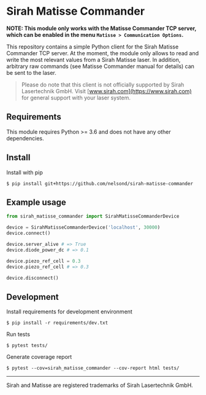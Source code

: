 # Sirah Matisse Commander

**NOTE: This module only works with the Matisse Commander TCP server, which can be enabled in the menu `Matisse > Communication Options`.**

This repository contains a simple Python client for the Sirah Matisse Commander TCP server. At the moment, the module only allows to read and write the most relevant values from a Sirah Matisse laser. In addition, arbitrary raw commands (see Matisse Commander manual for details) can be sent to the laser.

> Please do note that this client is not officially supported by Sirah Lasertechnik GmbH. Visit [www.sirah.com](https://www.sirah.com) for general support with your laser system.

## Requirements

This module requires Python >= 3.6 and does not have any other dependencies.

## Install

Install with pip

```shell
$ pip install git+https://github.com/nelsond/sirah-matisse-commander
```

## Example usage

```python
from sirah_matisse_commander import SirahMatisseCommanderDevice

device = SirahMatisseCommanderDevice('localhost', 30000)
device.connect()

device.server_alive # => True
device.diode_power_dc # => 0.1

device.piezo_ref_cell = 0.3
device.piezo_ref_cell # => 0.3

device.disconnect()
```

## Development

Install requirements for development environment

```shell
$ pip install -r requirements/dev.txt
```

Run tests

```shell
$ pytest tests/
```

Generate coverage report

```shell
$ pytest --cov=sirah_matisse_commander --cov-report html tests/
```

---

Sirah and Matisse are registered trademarks of Sirah Lasertechnik GmbH.
